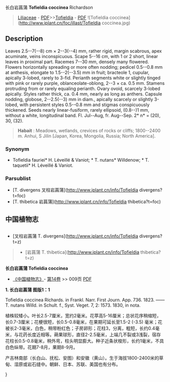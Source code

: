 长白岩菖蒲 **Tofieldia coccinea** Richardson

> [Liliaceae](http://www.iplant.cn/info/Liliaceae?t=foc) - [PDF](http://www.iplant.cn/foc/pdf/Liliaceae.pdf)>>[Tofieldia](http://www.iplant.cn/info/Tofieldia?t=foc) - [PDF](http://www.iplant.cn/foc/pdf/Tofieldia.pdf)
![Tofieldia coccinea](http://www.iplant.cn/foc/illast/Tofieldia coccinea.jpg)

## Description

Leaves 2.5--7(--8) cm × 2--3(--4) mm, rather rigid, margin scabrous, apex acuminate, veins inconspicuous. Scape 5--16 cm, with 1 or 2 short, linear leaves in proximal part. Racemes 7--30 mm, densely many flowered. Flowers horizontally spreading or more often nodding; pedicel 0.5--0.8 mm at anthesis, elongate to 1.5--2(--3.5) mm in fruit; bracteole 1, cupular, apically 3-lobed, rarely to 3-fid. Perianth segments white or slightly tinged with pink or rarely purple, oblanceolate-oblong, 2--3 × ca. 0.5 mm. Stamens protruding from or rarely equaling perianth. Ovary ovoid, scarcely 3-lobed apically. Styles rather thick, ca. 0.4 mm, nearly as long as anthers. Capsule nodding, globose, 2--2.5(--3) mm in diam., apically scarcely or slightly 3-lobed, with persistent styles 0.5--0.8 mm and stigmas conspicuously thickened. Seeds nearly linear-fusiform, rarely ellipsoid, (0.8--)1 mm, without a white, longitudinal band. Fl. Jul--Aug, fr. Aug--Sep. 2* n* = (20), 30, (32).

> **Habait** : 
> Meadows, wetlands, crevices of rocks or cliffs; 1800--2400 m. Anhui, S Jilin [Japan, Korea, Mongolia, Russia; North America].

### Synonym
* Tofieldia fauriei* H. Léveillé & Vaniot; * T. nutans* Willdenow; * T. taquetii* H. Léveillé & Vaniot.

### Parsublist

* [T.  divergens  叉柱岩菖蒲](http://www.iplant.cn/info/Tofieldia divergens?t=foc)
* [T.  thibetica  岩菖蒲](http://www.iplant.cn/info/Tofieldia thibetica?t=foc)

## 中国植物志

## 
* [叉柱岩菖蒲  T.  divergens](http://www.iplant.cn/info/Tofieldia divergens?t=z)
> * [岩菖蒲  T.  thibetica](http://www.iplant.cn/info/Tofieldia thibetica?t=z)

**长白岩菖蒲 Tofieldia coccinea**

* [《中国植物志》](http://www.iplant.cn/frps)- [第14卷](http://www.iplant.cn/frps/vol/14) >> 009页 [PDF](http://www.iplant.cn/frps/pdf/14/009.pdf)

**1. 长白岩菖蒲 图版1：1**

Tofieldia coccinea Richards. in Frankl. Narr. First Journ. App. 736. 1823. ——T. nutans Willd. in Schult. f., Syst. Veget. 7, 2: 1573. 1830, in nota.

植株较矮小。叶长2.5-7厘米，宽约2毫米。花葶高5-16厘米；总状花序稍缩短，长0.7-3厘米；花梗很短，长0.5-0.8毫米，在果期可延长至1.5-2 (-3.5) 毫米；花被长2-3毫米，白色，稍带粉红色；子房卵形；花柱3，分离，粗短，长约0.4毫米，与花药长度近相等。蒴果球形，直径2-2.5毫米，上端几不裂或3浅裂，宿存花柱长0.5-0.8毫米，稍外弯，柱头明显膨大。种子近条状梭形，长约1毫米，不具白色纵带。花期7-8月，果期8-9月。

产吉林南部（长白山、抚松、安图）和安徽（黄山）。生于海拔1800-2400米的草甸、湿原或岩石缝中。朝鲜、日本、苏联、美国也有分布。

}